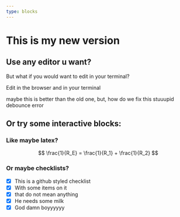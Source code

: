 ```yaml
---
type: blocks
---
```

# This is my new version

## Use any editor u want?

But what if you would want to edit in your terminal?

Edit in the browser and in your terminal

maybe this is better than the old one, but, how do we fix this stuuupid debounce error

## Or try some interactive blocks:

### Like maybe latex?

$$
\frac{1}{R_E} = \frac{1}{R_1} + \frac{1}{R_2}
$$

### Or maybe checklists?

- [x] This is a github styled checklist
- [x] With some items on it
- [x] that do not mean anything
- [x] He needs some milk
- [x] God damn boyyyyyy
